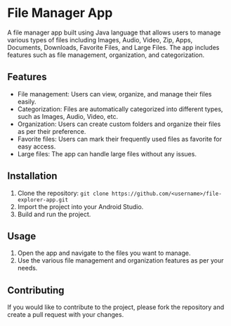 # File Manager App

A file manager app built using Java language that allows users to manage various types of files including Images, Audio, Video, Zip, Apps, Documents, Downloads, Favorite Files, and Large Files. The app includes features such as file management, organization, and categorization.

## Features
- File management: Users can view, organize, and manage their files easily.
- Categorization: Files are automatically categorized into different types, such as Images, Audio, Video, etc.
- Organization: Users can create custom folders and organize their files as per their preference.
- Favorite files: Users can mark their frequently used files as favorite for easy access.
- Large files: The app can handle large files without any issues.

## Installation
1. Clone the repository: `git clone https://github.com/<username>/file-explorer-app.git`
2. Import the project into your Android Studio.
3. Build and run the project.

## Usage
1. Open the app and navigate to the files you want to manage.
2. Use the various file management and organization features as per your needs.

## Contributing
If you would like to contribute to the project, please fork the repository and create a pull request with your changes.
